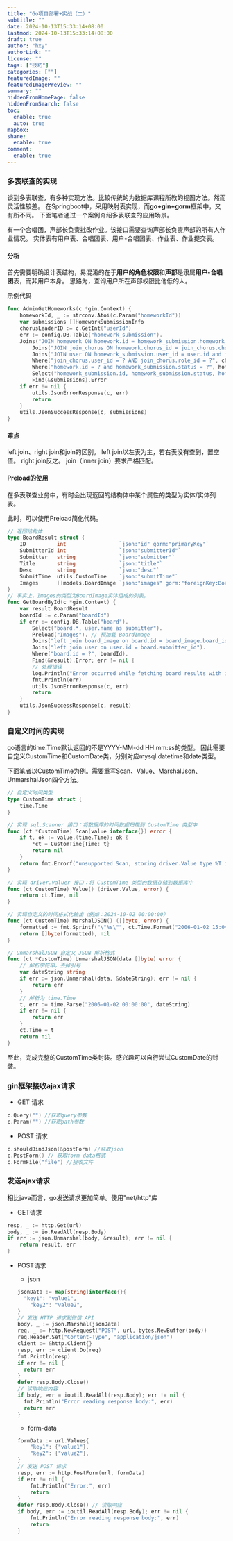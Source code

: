 ```yaml
---
title: "Go项目部署+实战（二）"
subtitle: ""
date: 2024-10-13T15:33:14+08:00
lastmod: 2024-10-13T15:33:14+08:00
draft: true
author: "hxy"
authorLink: ""
license: ""
tags: ["技巧"]
categories: [""]
featuredImage: ""
featuredImagePreview: ""
summary: ""
hiddenFromHomePage: false
hiddenFromSearch: false
toc:
  enable: true
  auto: true
mapbox:
share:
  enable: true
comment:
  enable: true
---
```


### 多表联查的实现
谈到多表联查，有多种实现方法。比较传统的为数据库课程所教的视图方法。然而灵活性较差。
在Springboot中，采用映射表实现，而**go+gin+gorm**框架中，又有所不同。
下面笔者通过一个案例介绍多表联查的应用场景。

有一个合唱团，声部长负责批改作业。该接口需要查询声部长负责声部的所有人作业情况。
实体表有用户表、合唱团表、用户-合唱团表、作业表、作业提交表。

#### 分析
首先需要明确设计表结构，易混淆的在于**用户的角色权限**和**声部**是隶属**用户-合唱团**表，而非用户本身。
思路为，查询用户所在声部权限比他低的人。

示例代码
```go
func AdminGetHomeworks(c *gin.Context) {
	homeworkId, _ := strconv.Atoi(c.Param("homeworkId"))
	var submissions []HomeworkSubmissionInfo
	chorusLeaderID := c.GetInt("userId")
	err := config.DB.Table("homework_submission").
    Joins("JOIN homework ON homework.id = homework_submission.homework_id").
		Joins("JOIN join_chorus ON homework.chorus_id = join_chorus.chorus_id").
		Joins("JOIN user ON homework_submission.user_id = user.id and is_final = 1").
		Where("join_chorus.user_id = ? AND join_chorus.role_id = ?", chorusLeaderID, 3).
		Where("homework.id = ? and homework_submission.status = ?", homeworkId, "under_review").
		Select("homework_submission.id, homework_submission.status, homework_submission.media_url, homework_submission.submit_time, user.name AS submitter_name").
		Find(&submissions).Error
	if err != nil {
		utils.JsonErrorResponse(c, err)
		return
	}
	utils.JsonSuccessResponse(c, submissions)
}
```

#### 难点
left join、right join和join的区别。
left join以左表为主，若右表没有查到，置空值。
right join反之。
join（inner join）要求严格匹配。

#### Preload的使用

在多表联查业务中，有时会出现返回的结构体中某个属性的类型为实体/实体列表。

此时，可以使用Preload简化代码。

```go
// 返回结构体
type BoardResult struct {
	ID          int                 `json:"id" gorm:"primaryKey"`
	SubmitterId int                 `json:"submitterId"`
	Submitter   string              `json:"submitter"`
	Title       string              `json:"title"`
	Desc        string              `json:"desc"`
	SubmitTime  utils.CustomTime    `json:"submitTime"`
	Images      []models.BoardImage `json:"images" gorm:"foreignKey:BoardId"`
}
// 事实上，Images的类型为BoardImage实体组成的列表。
func GetBoardById(c *gin.Context) {
	var result BoardResult
	boardId := c.Param("boardId")
	if err := config.DB.Table("board").
		Select("board.*, user.name as submitter").
		Preload("Images"). // 预加载 BoardImage
		Joins("left join board_image on board.id = board_image.board_id").
		Joins("left join user on user.id = board.submitter_id").
		Where("board.id = ?", boardId).
		Find(&result).Error; err != nil {
		// 处理错误
		log.Println("Error occurred while fetching board results with images:", err)
		fmt.Println(err)
		utils.JsonErrorResponse(c, err)
		return
	}
	utils.JsonSuccessResponse(c, result)
}
```



### 自定义时间的实现
go语言的time.Time默认返回的不是YYYY-MM-dd HH:mm:ss的类型。
因此需要自定义CustomTime和CustomDate类，分别对应mysql datetime和date类型。

下面笔者以CustomTime为例。需要重写Scan、Value、MarshalJson、UnmarshalJson四个方法。
```go
// 自定义时间类型
type CustomTime struct {
	time.Time
}

// 实现 sql.Scanner 接口：将数据库的时间数据扫描到 CustomTime 类型中
func (ct *CustomTime) Scan(value interface{}) error {
	if t, ok := value.(time.Time); ok {
		*ct = CustomTime{Time: t}
		return nil
	}
	return fmt.Errorf("unsupported Scan, storing driver.Value type %T into type CustomTime", value)
}

// 实现 driver.Valuer 接口：将 CustomTime 类型的数据存储到数据库中
func (ct CustomTime) Value() (driver.Value, error) {
	return ct.Time, nil
}

// 实现自定义的时间格式化输出（例如：2024-10-02 00:00:00）
func (ct CustomTime) MarshalJSON() ([]byte, error) {
	formatted := fmt.Sprintf("\"%s\"", ct.Time.Format("2006-01-02 15:04:05"))
	return []byte(formatted), nil
}

// UnmarshalJSON 自定义 JSON 解析格式
func (ct *CustomTime) UnmarshalJSON(data []byte) error {
	// 解析字符串，去掉引号
	var dateString string
	if err := json.Unmarshal(data, &dateString); err != nil {
		return err
	}
	// 解析为 time.Time
	t, err := time.Parse("2006-01-02 00:00:00", dateString)
	if err != nil {
		return err
	}
	ct.Time = t
	return nil
}
```
至此，完成完整的CustomTime类封装。感兴趣可以自行尝试CustomDate的封装。

### gin框架接收ajax请求
- GET 请求

```go
c.Query("") //获取query参数
c.Param("") //获取path参数
```



- POST 请求

```go
c.shouldBindJson(&postForm) //获取json
c.PostForm() // 获取form-data格式
c.FormFile("file") //接收文件
```



### 发送ajax请求
相比java而言，go发送请求更加简单。使用"net/http"库
- GET请求
```go
resp, _ := http.Get(url)
body, _ := io.ReadAll(resp.Body)
if err := json.Unmarshal(body, &result); err != nil {
	return result, err
}
```
- POST请求

  - json

  ```go
  jsonData := map[string]interface{}{
  	"key1": "value1",
      "key2": "value2",
  }
  // 发送 HTTP 请求到微信 API
  body, _ := json.Marshal(jsonData)
  req, _ := http.NewRequest("POST", url, bytes.NewBuffer(body))
  req.Header.Set("Content-Type", "application/json")
  client := &http.Client{}
  resp, err := client.Do(req)
  fmt.Println(resp)
  if err != nil {
  	return err
  }
  defer resp.Body.Close()
  // 读取响应内容
  if body, err = ioutil.ReadAll(resp.Body); err != nil {
  	fmt.Println("Error reading response body:", err)
  	return err
  }
  ```

  - form-data

  ```go
  formData := url.Values{
      "key1": {"value1"},
      "key2": {"value2"},
  }
  // 发送 POST 请求
  resp, err := http.PostForm(url, formData)
  if err != nil {
      fmt.Println("Error:", err)
      return
  }
  defer resp.Body.Close() // 读取响应
  if body, err := ioutil.ReadAll(resp.Body); err != nil {
      fmt.Println("Error reading response body:", err)
      return
  }
  ```

  